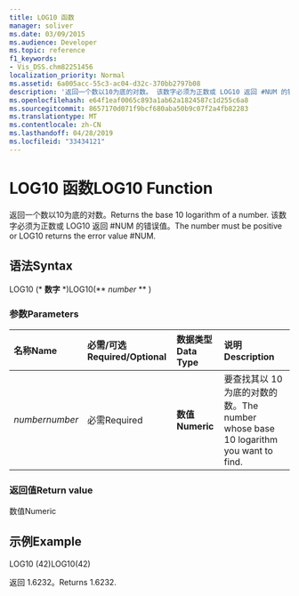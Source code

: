 ```yaml
---
title: LOG10 函数
manager: soliver
ms.date: 03/09/2015
ms.audience: Developer
ms.topic: reference
f1_keywords:
- Vis_DSS.chm82251456
localization_priority: Normal
ms.assetid: 6a005acc-55c3-ac04-d32c-370bb2797b08
description: '返回一个数以10为底的对数。 该数字必须为正数或 LOG10 返回 #NUM 的错误值。'
ms.openlocfilehash: e64f1eaf0065c893a1ab62a1824587c1d255c6a8
ms.sourcegitcommit: 8657170d071f9bcf680aba50b9c07f2a4fb82283
ms.translationtype: MT
ms.contentlocale: zh-CN
ms.lasthandoff: 04/28/2019
ms.locfileid: "33434121"
---
```

# <a name="log10-function"></a><span data-ttu-id="c9a13-104">LOG10 函数</span><span class="sxs-lookup"><span data-stu-id="c9a13-104">LOG10 Function</span></span>

<span data-ttu-id="c9a13-105">返回一个数以10为底的对数。</span><span class="sxs-lookup"><span data-stu-id="c9a13-105">Returns the base 10 logarithm of a number.</span></span> <span data-ttu-id="c9a13-106">该数字必须为正数或 LOG10 返回 #NUM 的错误值。</span><span class="sxs-lookup"><span data-stu-id="c9a13-106">The number must be positive or LOG10 returns the error value #NUM.</span></span>
  
## <a name="syntax"></a><span data-ttu-id="c9a13-107">语法</span><span class="sxs-lookup"><span data-stu-id="c9a13-107">Syntax</span></span>

<span data-ttu-id="c9a13-108">LOG10 (\* **数字** \*)</span><span class="sxs-lookup"><span data-stu-id="c9a13-108">LOG10(\*\* *number* \*\* )</span></span> 
  
### <a name="parameters"></a><span data-ttu-id="c9a13-109">参数</span><span class="sxs-lookup"><span data-stu-id="c9a13-109">Parameters</span></span>

|<span data-ttu-id="c9a13-110">**名称**</span><span class="sxs-lookup"><span data-stu-id="c9a13-110">**Name**</span></span>|<span data-ttu-id="c9a13-111">**必需/可选**</span><span class="sxs-lookup"><span data-stu-id="c9a13-111">**Required/Optional**</span></span>|<span data-ttu-id="c9a13-112">**数据类型**</span><span class="sxs-lookup"><span data-stu-id="c9a13-112">**Data Type**</span></span>|<span data-ttu-id="c9a13-113">**说明**</span><span class="sxs-lookup"><span data-stu-id="c9a13-113">**Description**</span></span>|
|:-----|:-----|:-----|:-----|
| <span data-ttu-id="c9a13-114">_number_</span><span class="sxs-lookup"><span data-stu-id="c9a13-114">_number_</span></span> <br/> |<span data-ttu-id="c9a13-115">必需</span><span class="sxs-lookup"><span data-stu-id="c9a13-115">Required</span></span>  <br/> |<span data-ttu-id="c9a13-116">**数值**</span><span class="sxs-lookup"><span data-stu-id="c9a13-116">**Numeric**</span></span> <br/> | <span data-ttu-id="c9a13-117">要查找其以 10 为底的对数的数。</span><span class="sxs-lookup"><span data-stu-id="c9a13-117">The number whose base 10 logarithm you want to find.</span></span>  <br/> |
   
### <a name="return-value"></a><span data-ttu-id="c9a13-118">返回值</span><span class="sxs-lookup"><span data-stu-id="c9a13-118">Return value</span></span>

<span data-ttu-id="c9a13-119">数值</span><span class="sxs-lookup"><span data-stu-id="c9a13-119">Numeric</span></span>
  
## <a name="example"></a><span data-ttu-id="c9a13-120">示例</span><span class="sxs-lookup"><span data-stu-id="c9a13-120">Example</span></span>

<span data-ttu-id="c9a13-121">LOG10 (42)</span><span class="sxs-lookup"><span data-stu-id="c9a13-121">LOG10(42)</span></span> 
  
<span data-ttu-id="c9a13-122">返回 1.6232。</span><span class="sxs-lookup"><span data-stu-id="c9a13-122">Returns 1.6232.</span></span> 
  

